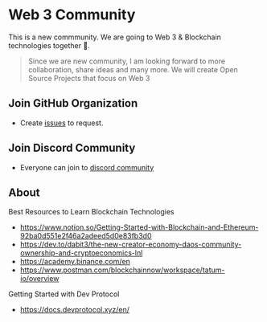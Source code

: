 # Web 3 Community

This is a new commmunity. We are going to Web 3 & Blockchain technologies together :rocket:. 

> Since we are new community, I am looking forward to more collaboration, share ideas and many more. We will create Open Source Projects that focus on Web 3

## Join GitHub Organization

- Create [issues](https://github.com/web3community/support/issues/new/choose) to request.

## Join Discord Community
- Everyone can join to [discord community](https://discord.gg/3EN2UVE9mH)

## About

Best Resources to Learn Blockchain Technologies 
- https://www.notion.so/Getting-Started-with-Blockchain-and-Ethereum-92ba0d551e2f46a2adeed5d0e83fb3d0
- https://dev.to/dabit3/the-new-creator-economy-daos-community-ownership-and-cryptoeconomics-lnl
- https://academy.binance.com/en
- https://www.postman.com/blockchainnow/workspace/tatum-io/overview

Getting Started with Dev Protocol
- https://docs.devprotocol.xyz/en/
